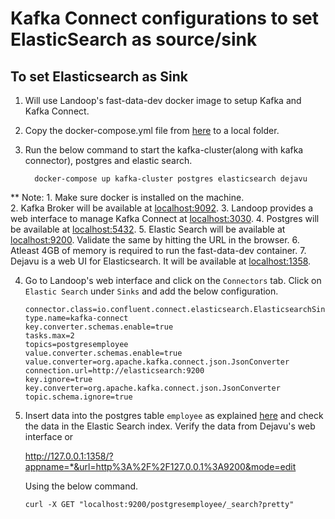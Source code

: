 # Kafka Connect configurations to set ElasticSearch as source/sink

## To set Elasticsearch as Sink
1. Will use Landoop's fast-data-dev docker image to setup Kafka and Kafka Connect.
2. Copy the docker-compose.yml file from [here](https://github.com/arijitdeb1/Kafka101/blob/main/Kafka_Connect/docker-compose.yml) to a local folder.
3. Run the below command to start the kafka-cluster(along with kafka connector), postgres and elastic search.

         docker-compose up kafka-cluster postgres elasticsearch dejavu

** Note:  1. Make sure docker is installed on the machine.                                                   
          2. Kafka Broker will be available at [localhost:9092](localhost:9092).
          3. Landoop provides a web interface to manage Kafka Connect at [localhost:3030](localhost:3030).
          4. Postgres will be available at [localhost:5432](localhost:5432).
          5. Elastic Search will be available at [localhost:9200](localhost:9200). Validate the same by hitting the URL in the browser.
          6. Atleast 4GB of memory is required to run the fast-data-dev container.
          7. Dejavu is a web UI for Elasticsearch. It will be available at [localhost:1358](localhost:1358).
          
4. Go to Landoop's web interface and click on the `Connectors` tab. Click on `Elastic Search` under `Sinks` and add the below configuration.

       connector.class=io.confluent.connect.elasticsearch.ElasticsearchSinkConnector
       type.name=kafka-connect
       key.converter.schemas.enable=true
       tasks.max=2
       topics=postgresemployee
       value.converter.schemas.enable=true
       value.converter=org.apache.kafka.connect.json.JsonConverter
       connection.url=http://elasticsearch:9200
       key.ignore=true
       key.converter=org.apache.kafka.connect.json.JsonConverter
       topic.schema.ignore=true

5. Insert data into the postgres table `employee` as explained [here](https://github.com/arijitdeb1/Kafka101/blob/main/Kafka_Connect/Database/DB_Connectors_Distributed.md) and check the data in the Elastic Search index. Verify the data from 
   Dejavu's web interface or 

      http://127.0.0.1:1358/?appname=*&url=http%3A%2F%2F127.0.0.1%3A9200&mode=edit

   Using the below command.

       curl -X GET "localhost:9200/postgresemployee/_search?pretty"